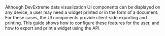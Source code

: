 Although DevExtreme data visualization UI components can be displayed on any device, a user may need a widget printed or in the form of a document. For these cases, the UI components provide client-side exporting and printing. This guide shows how to configure these features for the user, and how to export and print a widget using the API.